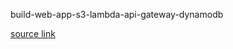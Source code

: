 build-web-app-s3-lambda-api-gateway-dynamodb

[source link](https://aws.amazon.com/getting-started/hands-on/build-web-app-s3-lambda-api-gateway-dynamodb/)
